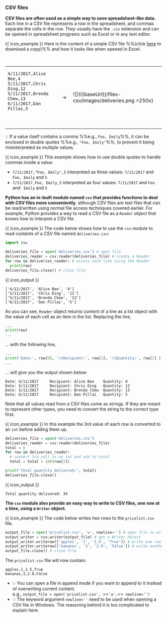 ### CSV files

**CSV files are often used as a simple way to save spreadsheet-like data.** Each line in a CSV file represents a row in the spreadsheet, and commas separate the cells in the row. They usually have the `.csv` extension and can be opened in spreadsheet programs such as Excel or in any text editor.

<box>

{{ icon_example }} Here is the content of a simple CSV file %%(click [here](deliveries.csv) to download a copy)%% and how it looks like when opened in Excel.

<table> 
<tr>
  <td>

```csv
4/11/2017,Alice Bee,4
5/11/2017,Chris Ding,12
5/11/2017,Brenda Chew,13
6/11/2017,Dan Pillai,5
```
  </td>
  <td>&nbsp;→&nbsp;</td>
  <td>

![]({{baseUrl}}/files-csv/images/deliveries.png =250x)
  </td>
</tr>
</table>

</box>

:bulb: If a value itself contains a comma %%e.g., `Foo, Emily`%%, it can be enclosed in double quotes %%e.g., `"Foo, Emily"`%%, to prevent it being misinterpreted as multiple values.

<box>

{{ icon_example }} This example shows how to use double quotes to handle commas inside a value:

* `7/11/2017,"Foo, Emily",5` interpreted as three values: `7/11/2017` and `Foo, Emily` and `5`
* `7/11/2017,Foo, Emily,5` interpreted as four values: `7/11/2017` and `Foo` and ` Emily` and `5`

</box>

**Python has an in-built module named `csv` that provides functions to deal with CSV files more conveniently**, although CSV files are text files that can be read/written using normal file access techniques covered earlier. For example, Python provides a way to read a CSV file as a `Reader` object that knows how to interpret a CSV file.

<box>

{{ icon_example }} The code below shows how to use the `csv` module to read contents of a CSV file named `deliveries.csv`:

```python
import csv 

deliveries_file = open('deliveries.csv') # open file
deliveries_reader = csv.reader(deliveries_file) # create a Reader
for row in deliveries_reader: # access each line using the Reader
  print(row)
deliveries_file.close() # close file
```
{{ icon_output }}
```
['4/11/2017', 'Alice Bee', '4']
['5/11/2017', 'Chris Ding', '12']
['5/11/2017', 'Brenda Chew', '13']
['6/11/2017', 'Dan Pillai', '5']
```
As you can see, `Reader` object returns content of a line as a list object with the value of each cell as an item in the list. Replacing the line,
```python
...
print(row)
...
``` 
... with the following line,
```python
...
print('Date:', row[0], '\tRecipient:', row[1], '\tQuantity:', row[2] )
...
```
... will give you the output shown below:
```
Date: 4/11/2017 	Recipient: Alice Bee 	Quantity: 4
Date: 5/11/2017 	Recipient: Chris Ding 	Quantity: 12
Date: 5/11/2017 	Recipient: Brenda Chew 	Quantity: 13
Date: 6/11/2017 	Recipient: Dan Pillai 	Quantity: 5
```

</box>

Note that all values read from a CSV files come as strings. If they are meant to represent other types, you need to convert the string to the correct type first.

<box>

{{ icon_example }} In this example the 3rd value of each row is converted to an `int` before adding them up.

```python
deliveries_file = open('deliveries.csv') 
deliveries_reader = csv.reader(deliveries_file) 
total = 0
for row in deliveries_reader:
  # convert 3rd cell to an int and add to total
  total = total + int(row[2]) 

print('Total quantity delivered:', total)
deliveries_file.close()
```
{{ icon_output }}
```
Total quantity delivered: 34
```

</box>

**The `csv` module also provide an easy way to write to CSV files, one row at a time, using a `Writer` object.**

<box>

{{ icon_example }} The code below writes two rows to the `pricelist.csv` file.

```python
output_file = open('pricelist.csv', 'w', newline='') # open file in write mode
output_writer = csv.writer(output_file) # get a Writer object
output_writer.writerow(['apples', '1', '1.5', 'True']) # write one row
output_writer.writerow(['bananas', '3', '2.0', 'False']) # write another row
output_file.close() # close file
```
The `pricelist.csv` file will now contain:
```
apples,1,1.5,True
bananas,3,2.0,False
```

* :bulb: You can open a file in append mode if you want to append to it instead of overwriting current content. <br> e.g., `output_file = open('pricelist.csv', `==`'a',`==` newline='')`
* :bulb: The keyword argument `newline=''` need to be used when opening a CSV file in Windows. The reasoning behind it is too complicated to explain here.
</box>

<include src="exercisePanel.md" boilerplate var-title="Calcluate GST" var-file="e-calculateGst.md" />